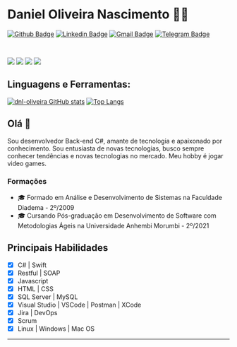 # Daniel Oliveira Nascimento 👨‍💻

[![Github Badge](https://img.shields.io/badge/-Github-000?style=flat-square&logo=Github&logoColor=white&link=https://github.com/dnl-oliveira)](https://github.com/dnl-oliveira)
[![Linkedin Badge](https://img.shields.io/badge/-LinkedIn-blue?style=flat-square&logo=Linkedin&logoColor=white&link=https://www.linkedin.com/in/danielonascimento/)](https://www.linkedin.com/in/danielonascimento/)
[![Gmail Badge](https://img.shields.io/badge/-Gmail-c14438?style=flat-square&logo=Gmail&logoColor=white&link=mailto:dnl007@gmail.com)](mailto:dnl007@gmail.com/)
[![Telegram Badge](https://img.shields.io/badge/-Telegram-1ca0f1?style=flat-square&labelColor=1ca0f1&logo=telegram&logoColor=white&link=https://t.me/dnloliveiranascimento)](https://t.me/dnloliveiranascimento)

<br/>

<p>
  <img src="http://views.whatilearened.today/views/github/dnl-oliveira/views.svg" />
  <img src="https://img.shields.io/badge/Banco%20de%20Dados-SQL%20Server-brightgreen" />
  <img src="https://img.shields.io/badge/Back--end-C%23-green" />
  <a href="https://github.com/wesleyosantos91/">
    <img src="https://img.shields.io/github/followers/dnl-oliveira?color=%234CC61E&label=GitHub%20Followers%20%3A" />
  </a>
</p>

## Linguagens e Ferramentas:
[![dnl-oliveira GitHub stats](https://github-readme-stats.vercel.app/api?username=dnl-oliveira&show_icons=true&theme=vue-dark)](https://github.com/dnl-oliveira)
[![Top Langs](https://github-readme-stats.vercel.app/api/top-langs/?username=dnl-oliveira&layout=compact&show_icons=true&theme=vue-dark)](https://github.com/dnl-oliveira)

## Olá 👋

Sou desenvolvedor Back-end C#, amante de tecnologia e apaixonado por conhecimento.
Sou entusiasta de novas tecnologias, busco sempre conhecer tendências e novas tecnologias no mercado. 
Meu hobby é jogar video games.

### Formações
- 🎓 Formado em Análise e Desenvolvimento de Sistemas na Faculdade Diadema - 2º/2009
- 🎓 Cursando Pós-graduação em Desenvolvimento de Software com Metodologias Ágeis na Universidade Anhembi Morumbi - 2º/2021

## Principais Habilidades
- [x] C# | Swift
- [x] Restful | SOAP
- [x] Javascript
- [x] HTML | CSS
- [x] SQL Server | MySQL
- [x] Visual Studio | VSCode | Postman | XCode 
- [x] Jira | DevOps
- [x] Scrum
- [x] Linux | Windows | Mac OS 

---

<!--
**dnl-oliveira/dnl-oliveira** is a ✨ _special_ ✨ repository because its `README.md` (this file) appears on your GitHub profile.

Here are some ideas to get you started:

- 🔭 I’m currently working on ...
- 🌱 I’m currently learning ...
- 👯 I’m looking to collaborate on ...
- 🤔 I’m looking for help with ...
- 💬 Ask me about ...
- 📫 How to reach me: ...
- 😄 Pronouns: ...
- ⚡ Fun fact: ...
-->
